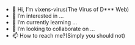 - 👋 Hi, I’m vixens-virus(The Virus of D*** Web)
- 👀 I’m interested in ...
- 🌱 I’m currently learning ...
- 💞️ I’m looking to collaborate on ...
- 📫 How to reach me?(Simply you should not)

<!---
vixens-virus/vixens-virus is a ✨ special ✨ repository because its `README.md` (this file) appears on your GitHub profile.
You can click the Preview link to take a look at your changes.
--->
